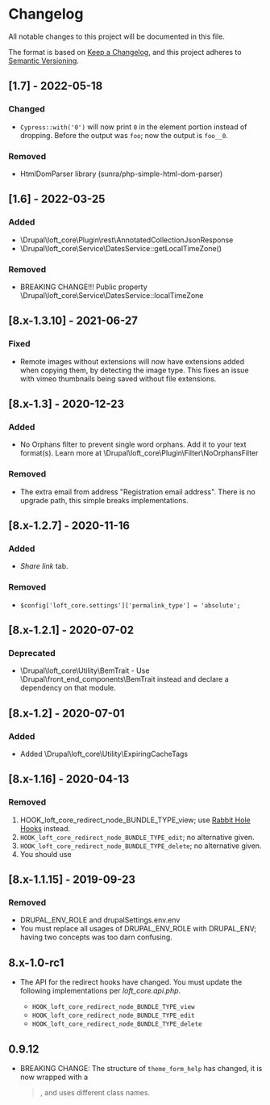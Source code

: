 # Changelog

All notable changes to this project will be documented in this file.

The format is based on [Keep a Changelog](https://keepachangelog.com/en/1.0.0/), and this project adheres to [Semantic Versioning](https://semver.org/spec/v2.0.0.html).

## [1.7] - 2022-05-18

### Changed

- `Cypress::with('0')` will now print `0` in the element portion instead of dropping. Before the output was `foo`; now the output is `foo__0`.

### Removed

- HtmlDomParser library (sunra/php-simple-html-dom-parser)

## [1.6] - 2022-03-25

### Added

- \Drupal\loft_core\Plugin\rest\AnnotatedCollectionJsonResponse
- \Drupal\loft_core\Service\DatesService::getLocalTimeZone()

### Removed

- BREAKING CHANGE!!! Public property \Drupal\loft_core\Service\DatesService::localTimeZone

## [8.x-1.3.10] - 2021-06-27

### Fixed

- Remote images without extensions will now have extensions added when copying them, by detecting the image type. This fixes an issue with vimeo thumbnails being saved without file extensions.

## [8.x-1.3] - 2020-12-23

### Added

- No Orphans filter to prevent single word orphans. Add it to your text format(s). Learn more at \Drupal\loft_core\Plugin\Filter\NoOrphansFilter

### Removed

- The extra email from address "Registration email address". There is no upgrade path, this simple breaks implementations.

## [8.x-1.2.7] - 2020-11-16

### Added

- _Share link_ tab.

### Removed

- `$config['loft_core.settings']['permalink_type'] = 'absolute';`

## [8.x-1.2.1] - 2020-07-02

### Deprecated

- \Drupal\loft_core\Utility\BemTrait - Use \Drupal\front_end_components\BemTrait instead and declare a dependency on that module.

## [8.x-1.2] - 2020-07-01

### Added

- Added \Drupal\loft_core\Utility\ExpiringCacheTags

## [8.x-1.16] - 2020-04-13

### Removed

1. HOOK_loft_core_redirect_node_BUNDLE_TYPE_view; use [Rabbit Hole Hooks](https://github.com/aklump/drupal_rh_hooks) instead.
1. `HOOK_loft_core_redirect_node_BUNDLE_TYPE_edit`; no alternative given.
1. `HOOK_loft_core_redirect_node_BUNDLE_TYPE_delete`; no alternative given.
1. You should use

## [8.x-1.1.15] - 2019-09-23

### Removed

- DRUPAL_ENV_ROLE and drupalSettings.env.env
- You must replace all usages of DRUPAL_ENV_ROLE with DRUPAL_ENV; having two concepts was too darn confusing.

## 8.x-1.0-rc1

- The API for the redirect hooks have changed. You must update the following implementations per _loft_core.api.php_.

    * `HOOK_loft_core_redirect_node_BUNDLE_TYPE_view`
    * `HOOK_loft_core_redirect_node_BUNDLE_TYPE_edit`
    * `HOOK_loft_core_redirect_node_BUNDLE_TYPE_delete`

## 0.9.12

- BREAKING CHANGE: The structure of `theme_form_help` has changed, it is now wrapped with a <blockquote>, and uses different class names.
